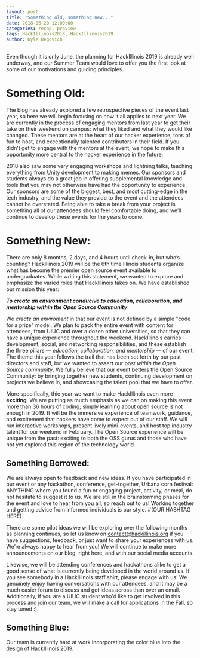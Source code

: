 ```yaml
---
layout: post
title: "Something old, something new..."
date: 2018-06-20 12:00:00
categories: recap, preview
tags: HackIllinois2018, HackIllinois2019
author: Kyle Begovich
---
```


Even though it is only June, the planning for HackIllinois 2019 is already well underway, and our Summer Team would love to offer you the first look at some of our motivations and guiding principles.


# Something Old:

The blog has already explored a few retrospective pieces of the event last year, so here we will begin focusing on how it all applies to next year. We are currently in the process of engaging mentors from last year to get their take on their weekend on campus: what they liked and what they would like changed. These mentors are at the heart of our hacker experience, tons of fun to host, and exceptionally talented contributors in their field. If you didn’t get to engage with the mentors at the event, we hope to make this opportunity more central to the hacker experience in the future.

2018 also saw some very engaging workshops and lightning talks, teaching everything from Unity development to making memes. Our sponsors and students always do a great job in offering supplemental knowledge and tools that you may not otherwise have had the opportunity to experience. Our sponsors are some of the biggest, best, and most cutting-edge in the tech industry, and the value they provide to the event and the attendees cannot be overstated. Being able to take a break from your project is something all of our attendees should feel comfortable doing, and we’ll continue to develop these events for the years to come.


# Something New:

There are only 8 months, 2 days, and 4 hours until check-in, but who’s counting? HackIllinois 2019 will be the 6th time Illinois students organize what has become the premier open source event available to undergraduates. While writing this statement, we wanted to explore and emphasize the varied roles that HackIllinois takes on. We have established our mission this year:

**_To create an environment conducive to education, collaboration, and mentorship within the Open Source Community_**

We _create an enviroment_  in that our event is not defined by a simple "code for a prize" model. We plan to pack the entire event with content for attendees, from UIUC and over a dozen other universities, so that they can have a unique experience throughout the weekend. HackIllinois carries development, social, and networking responsibilities, and these establish the three pillars —  _education, collaboration, and mentorship_ — of our event. The theme this year follows the trail that has been set forth by our past directors and staff, but we wanted to assert our post _within the Open Source community_. We fully believe that our event betters the Open Source Community: by bringing together new students, continuing development on projects we believe in, and showcasing the talent pool that we have to offer.

More specifically, thie year we want to make HackIllinois even more **exciting**. We are putting as much emphasis as we can on making this event more than 36 hours of coding; simply learning about open source is not enough in 2019. It will be the immersive experience of teamwork, guidance, and excitement that hackers have come to expect out of our staff. We will run interactive workshops, present lively mini-events, and host top industry talent for our weekend in February. The Open Source experience will be unique from the past: exciting to both the OSS gurus and those who have not yet explored this region of the technology world.


## Something Borrowed:

We are always open to feedback and new ideas. If you have participated in our event or any hackathon, conference, get-together, Urbana corn festival: ANYTHING where you found a fun or engaging project, activity, or meal, do not hesitate to suggest it to us. We are still in the brainstorming phases for the event and love to hear from you all, so reach out to us! Working together and getting advice from informed individuals is our style. #(OUR HASHTAG HERE)

There are some pilot ideas we will be exploring over the following months as planning continues, so let us know on contact@hackillinois.org if you have suggestions, feedback, or just want to share your experiences with us. We’re always happy to hear from you! We will continue to make more announcements on our blog, right here, and with our social media accounts.

Likewise, we will be attending conferences and hackathons alike to get a good sense of what is currently being developed in the world around us. If you see somebody in a HackIllinois staff shirt, please engage with us! We genuinely enjoy having conversations with our attendees, and it may be a much easier forum to discuss and get ideas across than over an email. Additionally, if you are a UIUC student who'd like to get involved in this process and join our team, we will make a call for applications in the Fall, so stay tuned :).


## Something Blue:

Our team is currently hard at work incorporating the color blue into the design of HackIllinois 2019.

